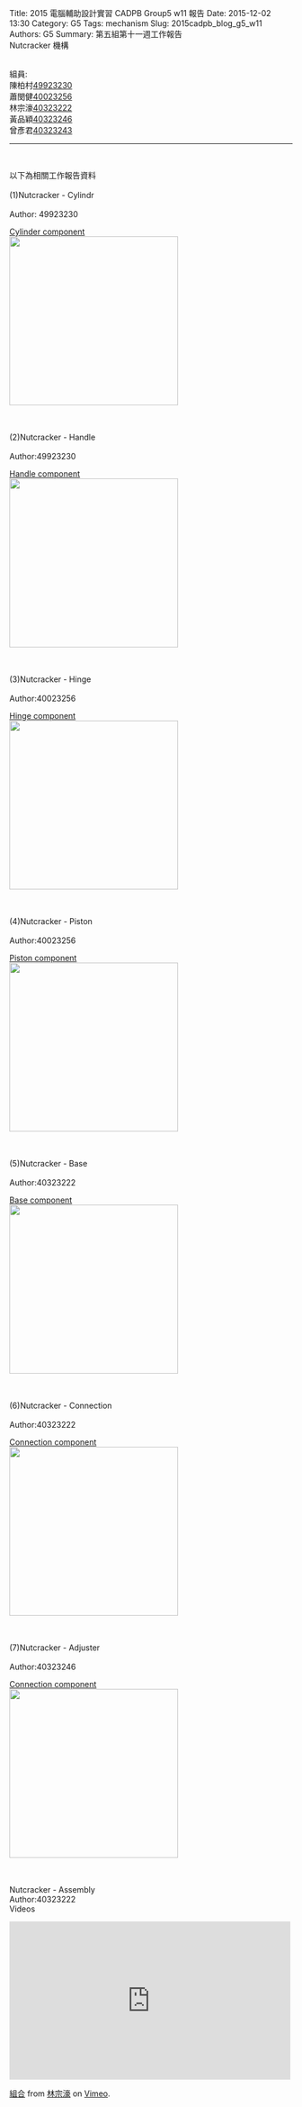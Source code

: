 Title: 2015 電腦輔助設計實習 CADPB Group5 w11 報告
Date: 2015-12-02 13:30
Category: G5
Tags: mechanism
Slug: 2015cadpb_blog_g5_w11
Authors: G5
Summary: 第五組第十一週工作報告<br />Nutcracker 機構


<br>
組員:
<br>
陳柏村<a href='user/49923230/'>49923230</a>
<br>
蕭閔健<a href='user/40023256/'>40023256</a>
<br>
林宗濠<a href='user/40323222/'>40323222</a>
<br>
黃品穎<a href='user/40323246/'>40323246</a>
<br>
曾彥君<a href='user/40323243/'>40323243</a>
<br>
<hr>
<br>


以下為相關工作報告資料
<br>
<br>
(1)Nutcracker - Cylindr 
<br>         
Author: 49923230
<br>
<p align="left"><a href="https://copy.com/3BJJzoa2AqV6ZuuC">Cylinder component</a>
<br>
<img
src="https://copy.com/0Zu3snYRujEz40YZ"width="300"height="300">
<br>
<br>
<br>


(2)Nutcracker - Handle          
<br>
Author:49923230
<br>
<p align="left"><a href="https://copy.com/r1FdiwWNxnT4AOj1">Handle component</a>
<br>
<img
src="https://copy.com/6svYtsWJip8AA9G6"width="300"height="300">
<br>
<br>
<br>


(3)Nutcracker - Hinge        
<br>
Author:40023256
<br>
<p align="left"><a href="https://copy.com/alyBS1Sl01tIkz1R">Hinge component</a>
<br>
<img
src="https://copy.com/BNPXny1MNthP7XUL"width="300"height="300">
<br>
<br>
<br>


(4)Nutcracker - Piston        
<br>
Author:40023256
<br>
<p align="left"><a href="https://copy.com/B1JtIoyQMn2VDggA">Piston component</a>
<br>
<img
src="https://copy.com/yFwlXHYmDYWucs6V"width="300"height="300">
<br>
<br>
<br>


(5)Nutcracker - Base        
<br>
Author:40323222
<br>
<p align="left"><a href="https://copy.com/rBCsiC0Vn2jqZ4Ht">Base component</a>
<br>
<img
src="https://copy.com/dMddt8oiNdwuGtij"width="300"height="300">
<br>
<br>
<br>


(6)Nutcracker - Connection        
<br>
Author:40323222
<br>
<p align="left"><a href="https://copy.com/osSdZnTytNyc3oUo">Connection component</a>
<br>
<img
src="https://copy.com/DdmqY4w1iWnu8Hev"width="300"height="300">
<br>
<br>
<br>


(7)Nutcracker - Adjuster        
<br>
Author:40323246
<br>
<p align="left"><a href="https://copy.com/e7l2mmobRjCJ4EoA">Connection component</a>
<br>
<img
src="https://copy.com/XFcZRjOSF6pNLGOt"width="300"height="300">
<br>
<br>
<br>

Nutcracker - Assembly
<br>
Author:40323222
<br>
Videos
<br>
<iframe src="https://player.vimeo.com/video/150168374" width="500" height="281" frameborder="0" webkitallowfullscreen mozallowfullscreen allowfullscreen></iframe>
<p><a href="https://vimeo.com/150168374">組合</a> from <a href="https://vimeo.com/user47246587">林宗濠</a> on <a href="https://vimeo.com">Vimeo</a>.</p>


